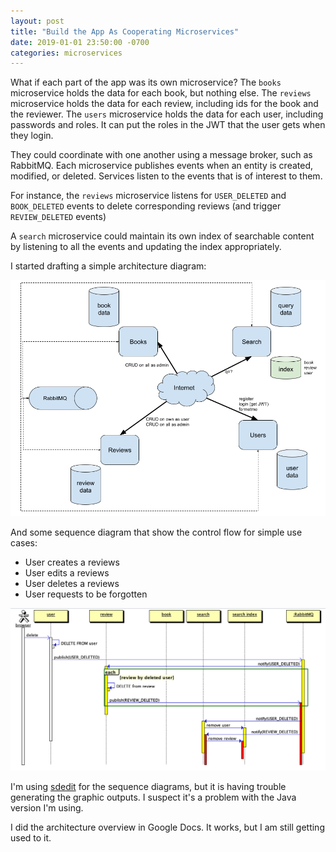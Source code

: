 ```yaml
---
layout: post
title: "Build the App As Cooperating Microservices"
date: 2019-01-01 23:50:00 -0700
categories: microservices
---
```

What if each part of the app was its own microservice?  The `books` microservice
holds the data for each book, but nothing else.  The `reviews` microservice
holds the data for each review, including ids for the book and the reviewer.
The `users` microservice holds the data for each user, including passwords and
roles.  It can put the roles in the JWT that the user gets when they login.

They could coordinate with one another using a message broker, such as RabbitMQ.
Each microservice publishes events when an entity is created, modified, or
deleted.  Services listen to the events that is of interest to them.

For instance, the `reviews` microservice listens for `USER_DELETED` and
`BOOK_DELETED` events to delete corresponding reviews (and trigger
`REVIEW_DELETED` events)

A `search` microservice could maintain its own index of searchable content by
listening to all the events and updating the index appropriately.

I started drafting a simple architecture diagram:

![microservice architecture overview](/assets/images/2019-01-01-microservices-overview.png)

And some sequence diagram that show the control flow for simple use cases:

* User creates a reviews
* User edits a reviews
* User deletes a reviews
* User requests to be forgotten

![User requests to be forgotten](/assets/images/2019-01-01-sequence-diagram-delete-user.png)

I'm using [sdedit](http://sdedit.sourceforge.net/) for the sequence diagrams,
but it is having trouble generating the graphic outputs.  I suspect it's a
problem with the Java version I'm using.

I did the architecture overview in Google Docs.  It works, but I am still
getting used to it.
